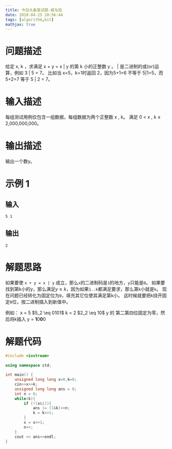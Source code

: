 ```yaml
---
title: 今日头条笔试题-或与加
date: 2018-04-25 20:56:44
tags: [algorithm,bit]
mathjax: true
---
```


# 问题描述

给定 x, k ，求满足 x + y = x | y 的第 k 小的正整数 y 。 | 是二进制的或(or)运算，例如 3 | 5 = 7。
比如当 x=5，k=1时返回 2，因为5+1=6 不等于 5|1=5，而 5+2=7 等于 5 | 2 = 7。

# 输入描述

每组测试用例仅包含一组数据，每组数据为两个正整数 x , k。 满足 0 < x , k ≤ 2,000,000,000。

# 输出描述

输出一个数y。

# 示例 1
## 输入
```
5 1
```

## 输出
```
2
```

# 解题思路

如果要使 `x + y = x | y` 成立，那么`x`的二进制码是`1`的地方，`y`只能是`0`。
如果要找到第k小的y，那么满足$y \ge k$，因为如果`1..k`都满足要求，那么第`k`小就是`k`。
现在问题已经转化为固定位为`0`，填充其它位使其满足第k小。
这时候就要把k绕开固定`0`位，按二进制插入到新值中。
<!-- more -->
例如：
x = 5
$5_2 \eq 0101$
k = 2
$2_2 \eq 10$
y 的 第二第四位固定为零，然后将k插入
y = **1**0**0**0

# 解题代码

``` c++
#include <iostream>
 
using namespace std;
 
int main() {
    unsigned long long x=0,k=0;
    cin>>x>>k;
    unsigned long long ans = 0;
    int n = 0;
    while(k){
        if (!(x&1)){
            ans |= (1&k)<<n;
            k = k>>1;
        }
        x = x>>1;
        n++;
    }
    cout << ans<<endl;
}
```

